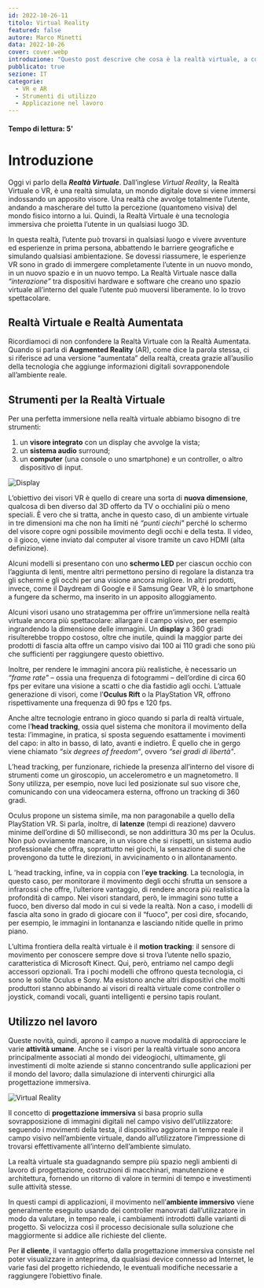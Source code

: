 ```yaml
---
id: 2022-10-26-11
titolo: Virtual Reality
featured: false
autore: Marco Minetti
data: 2022-10-26
cover: cover.webp
introduzione: "Questo post descrive che cosa è la realtà virtuale, a cosa serve e per cosa viene usata." 
pubblicato: true
sezione: IT
categorie:
  - VR e AR
  - Strumenti di utilizzo
  - Applicazione nel lavoro
---
```


#### Tempo di lettura: 5'


# Introduzione



Oggi vi parlo della ***Realtà Virtuale***.
Dall’inglese *Virtual Reality*, la Realtà Virtuale o VR, è una realtà simulata, un mondo digitale dove si viene immersi indossando un apposito visore. Una realtà che avvolge totalmente l’utente, andando a mascherare del tutto la percezione (quantomeno visiva) del mondo fisico intorno a lui.
Quindi, la Realtà Virtuale è una tecnologia immersiva che proietta l’utente in un qualsiasi luogo 3D.

In questa realtà, l’utente può trovarsi in qualsiasi luogo e vivere avventure ed esperienze in prima persona, abbattendo le barriere geografiche e simulando qualsiasi ambientazione.
Se dovessi riassumere, le esperienze VR sono in grado di immergere completamente l’utente in un nuovo mondo, in un nuovo spazio e in un nuovo tempo.
La Realtà Virtuale nasce dalla *“interazione”* tra dispositivi hardware e software che creano uno spazio virtuale all’interno del quale l’utente può muoversi liberamente.
Io lo trovo spettacolare.


## Realtà Virtuale e Realtà Aumentata

Ricordiamoci di non confondere la Realtà Virtuale con la Realtà Aumentata.
Quando si parla di **Augmented Reality** (AR), come dice la parola stessa, ci si riferisce ad una versione “aumentata” della realtà, creata grazie all’ausilio della tecnologia che aggiunge informazioni digitali sovrapponendole all’ambiente reale.


## Strumenti per la Realtà Virtuale

Per una perfetta immersione nella realtà virtuale abbiamo bisogno di tre strumenti:
1. 	un **visore integrato** con un display che avvolge la vista;
2. 	un **sistema audio** surround;
3. 	un **computer** (una console o uno smartphone) e un controller, o altro dispositivo di input.

![Display](/img/posts/la-realta-virtuale/VR-3.webp "Display e due controller")
 
L’obiettivo dei visori VR è quello di creare una sorta di **nuova dimensione**, qualcosa di ben diverso dal 3D offerto da TV o occhialini più o meno speciali. È vero che si tratta, anche in questo caso, di un ambiente virtuale in tre dimensioni ma che non ha limiti né *“punti ciechi"* perché lo schermo del visore copre ogni possibile movimento degli occhi e della testa. Il video, o il gioco, viene inviato dal computer al visore tramite un cavo HDMI (alta definizione). 

Alcuni modelli si presentano con uno **schermo LED** per ciascun occhio con l’aggiunta di lenti, mentre altri permettono persino di regolare la distanza tra gli schermi e gli occhi per una visione ancora migliore. In altri prodotti, invece, come il Daydream di Google e il Samsung Gear VR, è lo smartphone a fungere da schermo, ma inserito in un apposito alloggiamento.

Alcuni visori usano uno stratagemma per offrire un’immersione nella realtà virtuale ancora più spettacolare: allargare il campo visivo, per esempio ingrandendo la dimensione delle immagini. Un **display** a 360 gradi risulterebbe troppo costoso, oltre che inutile, quindi la maggior parte dei prodotti di fascia alta offre un campo visivo dai 100 ai 110 gradi che sono più che sufficienti per raggiungere questo obiettivo. 

Inoltre, per rendere le immagini ancora più realistiche, è necessario un *“frame rate"* – ossia una frequenza di fotogrammi – dell’ordine di circa 60 fps per evitare una visione a scatti o che dia fastidio agli occhi. L’attuale generazione di visori, come l’**Oculus Rift** o la PlayStation VR, offrono rispettivamente una frequenza di 90 fps e 120 fps.

Anche altre tecnologie entrano in gioco quando si parla di realtà virtuale, come l’**head tracking**, ossia quel sistema che monitora il movimento della testa: l’immagine, in pratica, si sposta seguendo esattamente i movimenti del capo: in alto in basso, di lato, avanti e indietro. 
È quello che in gergo viene chiamato *“six degrees of freedom“*, ovvero *“sei gradi di libertà"*. 

L’head tracking, per funzionare, richiede la presenza all’interno del visore di strumenti come un giroscopio, un accelerometro e un magnetometro.
Il Sony utilizza, per esempio, nove luci led posizionate sul suo visore che, comunicando con una videocamera esterna, offrono un tracking di 360 gradi. 

Oculus propone un sistema simile, ma non paragonabile a quello della PlayStation VR. Si parla, inoltre, di **latenze** (tempi di reazione) davvero minime dell’ordine di 50 millisecondi, se non addirittura 30 ms per la Oculus. Non può ovviamente mancare, in un visore che si rispetti, un sistema audio professionale che offra, soprattutto nei giochi, la sensazione di suoni che provengono da tutte le direzioni, in avvicinamento o in allontanamento.

L 'head tracking, infine, va in coppia con l’**eye tracking**. La tecnologia, in questo caso, per monitorare il movimento degli occhi sfrutta un sensore a infrarossi che offre, l’ulteriore vantaggio, di rendere ancora più realistica la profondità di campo. Nei visori standard, però, le immagini sono tutte a fuoco, ben diverso dal modo in cui si vede la realtà. Non a caso, i modelli di fascia alta sono in grado di giocare con il “fuoco", per così dire, sfocando, per esempio, le immagini in lontananza e lasciando nitide quelle in primo piano.

L’ultima frontiera della realtà virtuale è il **motion tracking**: il sensore di movimento per conoscere sempre dove si trova l’utente nello spazio, caratteristica di Microsoft Kinect. Qui, però, entriamo nel campo degli accessori opzionali. Tra i pochi modelli che offrono questa tecnologia, ci sono le solite Oculus e Sony. Ma esistono anche altri dispositivi che molti produttori stanno abbinando ai visori di realtà virtuale come controller o joystick, comandi vocali, guanti intelligenti e persino tapis roulant.


## Utilizzo nel lavoro

Queste novità, quindi, aprono il campo a nuove modalità di approcciare le varie **attività umane**. Anche se i visori per la realtà virtuale sono ancora principalmente associati al mondo dei videogiochi, ultimamente, gli investimenti di molte aziende si stanno concentrando sulle applicazioni per il mondo del lavoro; dalla simulazione di interventi chirurgici alla  progettazione immersiva.

![Virtual Reality](/img/posts/la-realta-virtuale/immageblog.webp "VR nella proggettazione immersiva")

Il concetto di **progettazione immersiva** si basa proprio sulla sovrapposizione di immagini digitali nel campo visivo dell’utilizzatore: seguendo i movimenti della testa, il dispositivo aggiorna in tempo reale il campo visivo nell’ambiente virtuale, dando all’utilizzatore l’impressione di trovarsi effettivamente all’interno dell’ambiente simulato.

La realtà virtuale sta guadagnando sempre più spazio negli ambienti di lavoro di progettazione, costruzioni di macchinari, manutenzione e architettura, fornendo un ritorno di valore in termini di tempo e investimenti sulle attività stesse.

In questi campi di applicazioni, il movimento nell’**ambiente immersivo** viene generalmente eseguito usando dei controller manovrati dall’utilizzatore in modo da valutare, in tempo reale, i cambiamenti introdotti dalle varianti di progetto. Si velocizza così il processo decisionale sulla soluzione che maggiormente si addice alle richieste del cliente.

Per **il cliente**, il vantaggio offerto dalla progettazione immersiva consiste nel poter visualizzare in anteprima, da qualsiasi device connesso ad Internet, le varie fasi del progetto richiedendo, le eventuali modifiche necessarie a raggiungere l’obiettivo finale.

